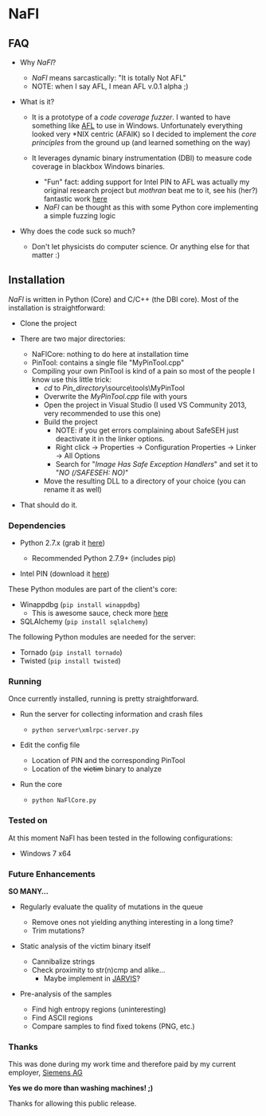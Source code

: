 NaFl
====


FAQ
---

- Why _NaFl_?
    - _NaFl_ means sarcastically: "It is totally Not AFL"
    - NOTE: when I say AFL, I mean AFL v.0.1 alpha ;)

- What is it?
    - It is a prototype of a _code coverage fuzzer_. I wanted to have something like [AFL](http://lcamtuf.coredump.cx/afl/) to use in Windows. Unfortunately everything looked very *NIX centric (AFAIK) so I decided to implement the _core principles_ from the ground up (and learned something on the way)
    
    - It leverages dynamic binary instrumentation (DBI) to measure code coverage in blackbox Windows binaries.
        - "Fun" fact: adding support for Intel PIN to AFL was actually my original research project but _mothran_ beat me to it, see his (her?) fantastic work [here](https://github.com/mothran/aflpin)
        - _NaFl_ can be thought as this with some Python core implementing a simple fuzzing logic

- Why does the code suck so much?
    - Don't let physicists do computer science. Or anything else for that matter :)


## Installation ##

_NaFl_ is written in Python (Core) and C/C++ (the DBI core).
Most of the installation is straightforward:

- Clone the project
- There are two major directories:
    - NaFlCore: nothing to do here at installation time
    - PinTool: contains a single file "MyPinTool.cpp"
    - Compiling your own PinTool is kind of a pain so most of the people I know use this little trick:
        - _cd_ to _Pin_directory_\source\tools\MyPinTool
        - Overwrite the _MyPinTool.cpp_ file with yours
        - Open the project in Visual Studio (I used VS Community 2013, very recommended to use this one)
        - Build the project
            - NOTE: if you get errors complaining about SafeSEH just deactivate it in the linker options.
            - Right click -> Properties -> Configuration Properties -> Linker -> All Options
            - Search for "_Image Has Safe Exception Handlers_" and set it to "_NO (/SAFESEH: NO)_"
        - Move the resulting DLL to a directory of your choice (you can rename it as well)

- That should do it.


### Dependencies ###

- Python 2.7.x (grab it [here](https://www.python.org/downloads))
    - Recommended Python 2.7.9+ (includes pip)

- Intel PIN (download it [here](http://software.intel.com/sites/landingpage/pintool/downloads/pin-2.14-71313-msvc12-windows.zip))

These Python modules are part of the client's core:

- Winappdbg (`pip install winappdbg`)
    - This is awesome sauce, check more [here](http://winappdbg.sourceforge.net/)
- SQLAlchemy (`pip install sqlalchemy`)

The following Python modules are needed for the server:

- Tornado (`pip install tornado`)
- Twisted (`pip install twisted`)


### Running ###

Once currently installed, running is pretty straightforward.

- Run the server for collecting information and crash files
    - `python server\xmlrpc-server.py`

- Edit the config file
    - Location of PIN and the corresponding PinTool
    - Location of the ~~victim~~ binary to analyze

- Run the core
    - `python NaFlCore.py`


### Tested on ###

At this moment NaFl has been tested in the following configurations:

- Windows 7 x64


### Future Enhancements ###

__SO MANY…__


- Regularly evaluate the quality of mutations in the queue
    - Remove ones not yielding anything interesting in a long time?
    - Trim mutations?

- Static analysis of the victim binary itself
    - Cannibalize strings
    - Check proximity to str(n)cmp and alike…
        - Maybe implement in [JARVIS](https://github.com/carlosgprado/JARVIS)?

- Pre-analysis of the samples
    - Find high entropy regions (uninteresting)
    - Find ASCII regions
    - Compare samples to find fixed tokens (PNG, etc.)



### Thanks ###

This was done during my work time and therefore paid by my current employer, [Siemens AG](http://www.siemens.com) 

__Yes we do more than washing machines! ;)__

Thanks for allowing this public release.
